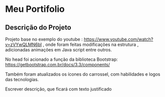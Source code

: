 # Meu Portifolio

## Descrição do Projeto
Projeto base no exemplo do youtube : https://www.youtube.com/watch?v=zVYwQLMN6bI , onde foram feitas modificações na estrutura , adicionadas animações em Java script entre outros.

No head foi acionado a função da biblioteca Bootstrap: https://getbootstrap.com.br/docs/3.3/components/

Também foram atualizados os ícones do carrossel, com habilidades e logos das tecnologias.



<p align="justify"> Escrever descrição, que ficará com texto justificado </p>



